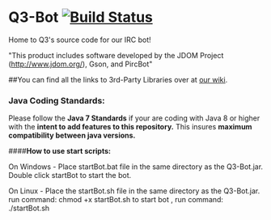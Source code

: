 # Q3-Bot [![Build Status](https://travis-ci.org/QubedQ3/Q3-Bot.svg)](https://travis-ci.org/QubedQ3/Q3-Bot)

Home to Q3's source code for our IRC bot!

"This product includes software developed by the
      JDOM Project (http://www.jdom.org/), Gson, and PircBot"
      
##You can find all the links to 3rd-Party Libraries over at [our wiki](https://github.com/QubedQ3/Q3-Bot/wiki/3rd-Party-Libraries).


### Java Coding Standards:
Please follow the **Java 7 Standards** if your are coding with Java 8 or higher with the **intent to add features to this repository.** This insures **maximum compatibility between java versions.**


####**How to use start scripts:**

On Windows - Place startBot.bat file  in the same directory as the Q3-Bot<version>.jar. 
	Double click startBot to start the bot.
	
On Linux - Place the startBot.sh file in the same directory as the Q3-Bot<version>.jar.
	run command: chmod +x startBot.sh
	to start bot , run command: ./startBot.sh
